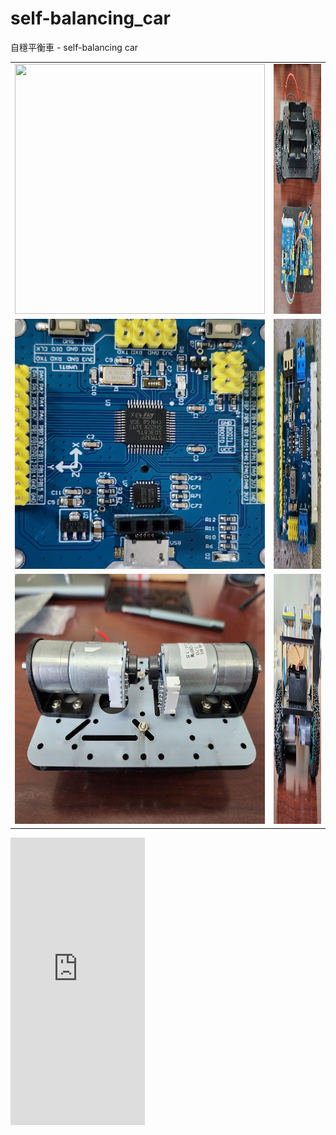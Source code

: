 # self-balancing_car
自穩平衡車 - self-balancing car

<table>
  <tboty>
    <tr>
      <td><img src="https://github.com/Kafkakav/self-balancing_car/blob/main/pics/20240719_081115.jpg" width="400" height="400"></td>
      <td><img src="https://github.com/Kafkakav/self-balancing_car/blob/main/pics/20240719_151321.jpg" width="400" height="400"></td>
    </tr>
    <tr>
      <td><img src="https://github.com/Kafkakav/self-balancing_car/blob/main/pics/20240719_001505.jpg" width="400" height="400"></td>
      <td><img src="https://github.com/Kafkakav/self-balancing_car/blob/main/pics/20240719_081203.jpg" width="400" height="400"></td>
    </tr>
    <tr>
      <td><img src="https://github.com/Kafkakav/self-balancing_car/blob/main/pics/20240719_133636.jpg" width="400" height="400"></td>
      <td><img src="https://github.com/Kafkakav/self-balancing_car/blob/main/pics/20240719_142124.jpg" width="400" height="400"></td>
    </tr>
  </tboty>
</table>

<iframe
  width="215"
  height="460"
  src="https://www.youtube.com/embed/R7KabyYAJJs"
  title="YouTube video player"
  frameborder="0"
  allow="accelerometer; autoplay; clipboard-write; encrypted-media; gyroscope; picture-in-picture; web-share"
  allowfullscreen>
</iframe>

